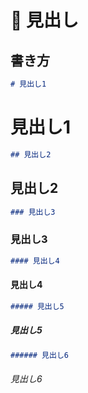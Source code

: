 # 📌 見出し
## 書き方
```markdown
# 見出し1
```

# 見出し1

```markdown
## 見出し2
```

## 見出し2

```markdown
### 見出し3
```

### 見出し3

```markdown
#### 見出し4
```

#### 見出し4

```markdown
##### 見出し5
```

##### 見出し5

```markdown
###### 見出し6
```

###### 見出し6
